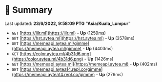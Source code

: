 # 📖 Summary
Last updated: **23/6/2022, 9:58:09 PTG "Asia/Kuala_Lumpur"**

- `GET` [https://lilr.ml](https://lilr.ml) - **Up** (1259ms)
- `GET` [https://hst.aytea.ml](https://hst.aytea.ml) - **Up** (3578ms)
- `GET` [https://memeapi.aytea.ml/gimme](https://memeapi.aytea.ml/gimme) - **Up** (4403ms)
- `GET` [https://color.aytea.ml/4b31d6.png](https://color.aytea.ml/4b31d6.png) - **Up** (1426ms)
- `GET` [https://memeapi.aytea.ml](https://memeapi.aytea.ml) - **Up** (402ms)
- `GET` [https://memeapi.aytea14.repl.co/gimme](https://memeapi.aytea14.repl.co/gimme) - **Up** (279ms)
